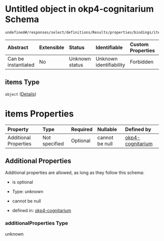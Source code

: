 # Untitled object in okp4-cognitarium Schema

```txt
undefined#/responses/select/definitions/Results/properties/bindings/items
```

| Abstract            | Extensible | Status         | Identifiable            | Custom Properties | Additional Properties | Access Restrictions | Defined In                                                                     |
| :------------------ | :--------- | :------------- | :---------------------- | :---------------- | :-------------------- | :------------------ | :----------------------------------------------------------------------------- |
| Can be instantiated | No         | Unknown status | Unknown identifiability | Forbidden         | Allowed               | none                | [okp4-cognitarium.json\*](schema/okp4-cognitarium.json "open original schema") |

## items Type

`object` ([Details](okp4-cognitarium-responses-selectresponse-definitions-results-properties-bindings-items.md))

# items Properties

| Property              | Type          | Required | Nullable       | Defined by                                                                                                                                                                                                                           |
| :-------------------- | :------------ | :------- | :------------- | :----------------------------------------------------------------------------------------------------------------------------------------------------------------------------------------------------------------------------------- |
| Additional Properties | Not specified | Optional | cannot be null | [okp4-cognitarium](okp4-cognitarium-responses-selectresponse-definitions-results-properties-bindings-items-additionalproperties.md "undefined#/responses/select/definitions/Results/properties/bindings/items/additionalProperties") |

## Additional Properties

Additional properties are allowed, as long as they follow this schema:

* is optional

* Type: unknown

* cannot be null

* defined in: [okp4-cognitarium](okp4-cognitarium-responses-selectresponse-definitions-results-properties-bindings-items-additionalproperties.md "undefined#/responses/select/definitions/Results/properties/bindings/items/additionalProperties")

### additionalProperties Type

unknown

